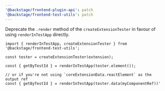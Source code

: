 ```yaml
---
'@backstage/frontend-plugin-api': patch
'@backstage/frontend-test-utils': patch
---
```


Deprecate the `.render` method of the `createExtensionTester` in favour of using `renderInTestApp` directly.

```tsx
import { renderInTestApp, createExtensionTester } from '@backstage/frontend-test-utils';

const tester = createExtensionTester(extension);

const { getByTestId } = renderInTestApp(tester.element());

// or if you're not using `coreExtensionData.reactElement` as the output ref
const { getByTestId } = renderInTestApp(tester.data(myComponentRef))'
```
